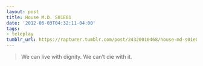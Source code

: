 ```yaml
---
layout: post
title: House M.D. S01E01
date: '2012-06-03T04:32:11-04:00'
tags:
- teleplay
tumblr_url: https://rapturer.tumblr.com/post/24320010468/house-md-s01e01
---
```

> We can live with dignity. We can’t die with it.

